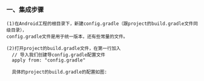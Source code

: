 ### 一、集成步骤

    (1)在Android工程的根目录下，新建config.gradle（跟project的build.gradle文件同级目录），
    config.gradle文件是用于统一版本，还有些常量的文件。
    
    (2)打开project的build.gradle文件，在第一行加入
      // 导入我们创建导config.gradle配置文件
      apply from: "config.gradle"
      
      具体的project的build.gradle的配置如图:
<img sr="" />
